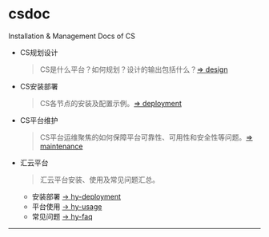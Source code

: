 # csdoc
Installation &amp; Management Docs of CS


- CS规划设计
	> CS是什么平台？如何规划？设计的输出包括什么？[=> design][1]
	
- CS安装部署
	> CS各节点的安装及配置示例。[=> deployment][2]
	
- CS平台维护
	> CS平台运维聚焦的如何保障平台可靠性、可用性和安全性等问题。[=> maintenance][3]
	
- 汇云平台
	> 汇云平台安装、使用及常见问题汇总。
	
	* 安装部署 [-> hy-deployment][4]
	* 平台使用 [-> hy-usage][5]
	* 常见问题 [-> hy-faq][6]

---
[1]: (design.md) "design.md"
[2]: (deployment.md) "deployment.md"
[3]: (maintenance.md) "maintenance.md"
[4]: (hy-deployment.md) "hy-deployment.md"
[5]: (hy-usage.md) "hy-usage.md"
[6]: (hy-faq.md) "hy-faq.md"
